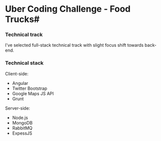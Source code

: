 # Uber Coding Challenge - Food Trucks#


### Technical track ###

I've selected full-stack technical track with slight focus shift towards back-end.

### Technical stack ###

Client-side:

* Angular
* Twitter Bootstrap
* Google Maps JS API
* Grunt

Server-side:

* Node.js
* MongoDB
* RabbitMQ
* ExpessJS